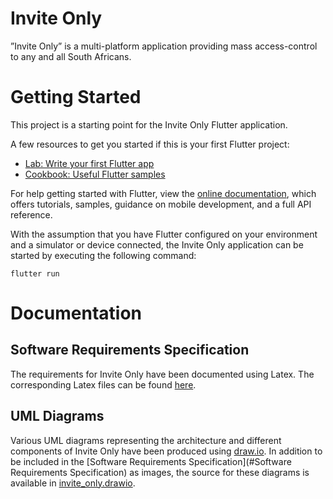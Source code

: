# Invite Only

”Invite Only” is a multi-platform application providing mass access-control to any and all South Africans.

# Getting Started

This project is a starting point for the Invite Only Flutter application.

A few resources to get you started if this is your first Flutter project:

- [Lab: Write your first Flutter app](https://flutter.dev/docs/get-started/codelab)
- [Cookbook: Useful Flutter samples](https://flutter.dev/docs/cookbook)

For help getting started with Flutter, view the
[online documentation](https://flutter.dev/docs), which offers tutorials,
samples, guidance on mobile development, and a full API reference.

With the assumption that you have Flutter configured on your environment
and a simulator or device connected, the Invite Only application can be
started by executing the following command: 
```shell script
flutter run
``` 

# Documentation

## Software Requirements Specification

The requirements for Invite Only have been documented using Latex. The corresponding Latex files can be 
found [here](documentation/software_requirements_specification).

## UML Diagrams

Various UML diagrams representing the architecture and different components of Invite Only have been produced using
[draw.io](https://www.draw.io/). In addition to be included in the 
[Software Requirements Specification](#Software Requirements Specification) as images, 
the source for these diagrams is available in 
[invite_only.drawio](documentation/draw_io_diagrams/invite_only.drawio).